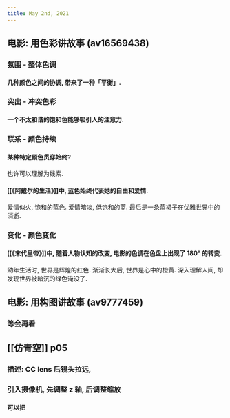 ```yaml
---
title: May 2nd, 2021
---
```


## 电影: 用色彩讲故事 (av16569438)
### 氛围 - 整体色调
#### 几种颜色之间的协调, 带来了一种「平衡」.
### 突出 - 冲突色彩
#### 一个不太和谐的饱和色能够吸引人的注意力.
### 联系 - 颜色持续
#### 某种特定颜色贯穿始终?
也许可以理解为线索.
#### [[《阿戴尔的生活》]]中, 蓝色始终代表她的自由和爱情.
爱情似火, 饱和的蓝色.
爱情暗淡, 低饱和的蓝.
最后是一条蓝裙子在优雅世界中的消逝.
### 变化 - 颜色变化
#### [[《末代皇帝》]]中, 随着人物认知的改变, 电影的色调在色盘上出现了 180° 的转变.
幼年生活时, 世界是辉煌的红色.
渐渐长大后, 世界是心中的橙黄.
深入理解人间, 却发现世界被暗沉的绿色淹没了.
## 电影: 用构图讲故事 (av9777459)
### 等会再看
## [[仿青空]] p05
### 描述: CC lens 后镜头拉远,
### 引入摄像机, 先调整 z 轴, 后调整缩放
#### 可以把
